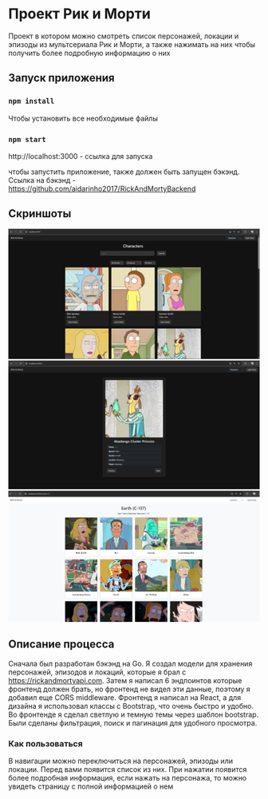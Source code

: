 # Проект Рик и Морти

Проект в котором можно смотреть список персонажей, локации и эпизоды из мультсериала Рик и Морти, а также нажимать на них чтобы
получить более подробную информацию о них

## Запуск приложения

### `npm install`

Чтобы установить все необходимые файлы

### `npm start`

http://localhost:3000 - ссылка для запуска

чтобы запустить приложение, также должен быть запущен бэкэнд. Ссылка на бэкэнд - https://github.com/aidarinho2017/RickAndMortyBackend

## Скриншоты

![Image alt](screenshots/characters.png)
![Image alt](screenshots/characterinfo.png)
![Image alt](screenshots/locationcharacters.png)


## Описание процесса

Сначала был разработан бэкэнд на Go. Я создал модели для хранения персонажей, эпизодов и локаций, которые я брал
с https://rickandmortyapi.com. Затем я написал 6 эндпоинтов которые фронтенд должен брать, но фронтенд не видел 
эти данные, поэтому я добавил еще CORS middleware. Фронтенд я написал на React, а для дизайна я использовал
классы с Bootstrap, что очень быстро и удобно. Во фронтенде я сделал светлую и темную темы через шаблон bootstrap.
Были сделаны фильтрация, поиск и пагинация для удобного просмотра.

### Как пользоваться

В навигации можно переключиться на персонажей, эпизоды или локации. Перед вами
появится список из них. При нажатии появится более подробная информация, если нажать 
на персонажа, то можно увидеть страницу с полной информацией о нем






